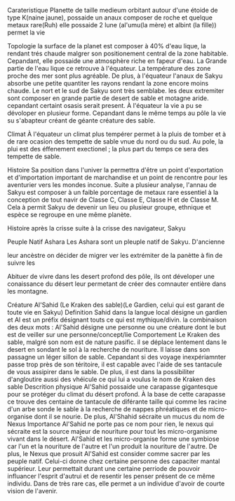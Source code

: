 Carateristique
	Planette de taille medieum
	orbitant autour d'une étoide de type K(naine jaune), 
	possaide un anaux composer de roche et quelque metaux rare(Ruh)
	elle possaide 2 lune (al'umu(la mère) et albint (la fille))
	permet la vie

Topologie
	la surface de la planet est composer à 40% d'eau lique, la rendant trés chaude malgrer son positionement central de la zone habitable. Cepandant, elle possaide une atmosphère riche en fapeur d'eau. La Grande partie de l'eau lique ce retrouve à l'équateur. La température des zone proche des mer sont plus agréable. De plus, à l'équateur l'anaux de Sakyu absorbe une petite quantiter les rayons rendant la zone encore moins chaude. Le nort et le sud de Sakyu sont très semblabe. les deux extremiter sont composer en grande partie de desert de sable et motagne aride. cepandant certaint osasis serait present. À l'équateur la vie a pu se dévoloper en plusieur forme. Cepandant dans le même temps au pôle la vie su s'abapteur créant de géante créature des sable.

Climat
	À l'équateur un climat plus tempérer permet à la pluis de tomber et à de rare ocasion des tempette de sable vnue du nord ou du sud. Au pole, la plui est des éffenement exectionel ; la plus part du temps ce sera des tempette de sable.

Histoire
	Sa position dans l'univer la permettra d'être un point d'exportation et d'importation important de marchandise et un point de rencontre pour les aventurier vers les mondes inconue. Suite a plusieur analyse, l'annau de Sakyu est composer à un faible porcentage de metaux rare essentiel à la conception de tout navir de  Classe C, Classe E, Classe H et de Classe M. Cela à permit Sakyu de devenir un lieu ou plusieur groupe, ethnique et espèce se regroupe en une même planète.

Histoire après la crisse
	suite à la crisse des navigateur, Sakyu 


Peuple
	Natif
		Ashara
			Les Ashara sont un pleuple natif de Sakyu.  D'ancienne 

leur ancèstre on décider de migrer ver les extrémiter de la panètte à fin de suivre les 


Abituer de vivre dans les desert profond des pôle, ils ont déveloper une conaissance du désert leur permetant de créer des comnauter entière dans les montagne.


Créature
	Al'Sahid (Le Kraken des sable)(Le Gardien, celui qui est garant de toute vie en Sakyu)
		Definition
			Sahid dans la langue local désigne un gardien et Al est un préfix désignant touts ce qui est mythique/divin. la combinaison des deux mots : Al'Sahid désigne une personne ou une créature dont le but est de veiller sur une personne/concept/lie
		Comportement
			Le Kraken des sable, malgré son nom est de nature pasific. il se déplace lentement dans le desert en sondant le sol à la recherche de nouriture. Il laisse dans son passagne un léger sillon de sable. Cepandant si des voyage inexpériamnter passe trop près de son téritoire, il est capable avec l'aide de ses tantacule de vous assipirer dans le sable. De plus, il est dans la possibiliter d'angloutire aussi des vhéicule ce qui lui a voulus le nom de Kraken des sable 
		Descrition physique
			Al'Sahid possaide une carapasse gigantesque pour se protéger du climat du désert profond. À la base de cette carapasse ce trouve des centaine de tantacule de diférante taille qui comme les racine d'un arbe sonde le sable à la recherche de nappes phréatiques et de micro-organise dont il se nourie. De plus, Al'Shahid sécraite un mucus du nom de Nexus
		Importance
		Al'Sahid ne porte pas ce nom pour rien, le nexus qui sécraite est la source majeur de nouriture pour tout les micro-organisme vivant dans le désert. Al'Sahid et les micro-organise forme une symbiose car l'un et la nouriture de l'autre et l'un produit la nouriture de l'autre. De plus, le Nexus que prosuit Al'Sahid est consider comme sacrer par les peuple natif. Celui-ci donne chez certaine personne des capaciter mantal supérieur. Leur permettait durant une certaine perriode de pouvoir influancer l'esprit d'autrui et de resentir les penser présent de ce même individu. Dans de très rare cas, elle permet a un individue d'avoir de courte vision de l'avenir.
	